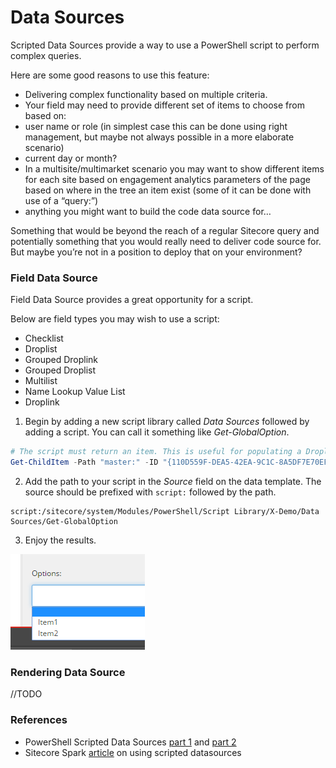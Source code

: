 # Data Sources

Scripted Data Sources provide a way to use a PowerShell script to perform complex queries.

Here are some good reasons to use this feature:

- Delivering complex functionality based on multiple criteria. 
- Your field may need to provide different set of items to choose from based on:
 - user name or role (in simplest case this can be done using right management, but maybe not always possible in a more elaborate scenario)
 - current day or month?
 - In a multisite/multimarket scenario you may want to show different items for each site
based on engagement analytics parameters of the page
based on where in the tree an item exist (some of it can be done with use of a “query:”)
 - anything you might want to build the code data source for…

Something that would be beyond the reach of a regular Sitecore query and potentially something that you would really need to deliver code source for. But maybe you’re not in a position to deploy that on your environment?

### Field Data Source

Field Data Source provides a great opportunity for a script. 

Below are field types you may wish to use a script:

- Checklist
- Droplist
- Grouped Droplink
- Grouped Droplist
- Multilist
- Name Lookup Value List
- Droplink


1. Begin by adding a new script library called *Data Sources* followed by adding a script. You can call it something like *Get-GlobalOption*.
```powershell
# The script must return an item. This is useful for populating a Droplink.
Get-ChildItem -Path "master:" -ID "{110D559F-DEA5-42EA-9C1C-8A5DF7E70EF9}"
```
2. Add the path to your script in the *Source* field on the data template. The source should be prefixed with `script:` followed by the path.
```
script:/sitecore/system/Modules/PowerShell/Script Library/X-Demo/Data Sources/Get-GlobalOption
```
3. Enjoy the results.

![Droplink query](/images/screenshots/data-sources/droplist.png)

### Rendering Data Source

//TODO

### References

* PowerShell Scripted Data Sources [part 1][1] and [part 2][2]
* Sitecore Spark [article][3] on using scripted datasources

[1]: http://blog.najmanowicz.com/2013/04/17/powershell-scripted-datasources-in-sitecore-part-1/
[2]: http://blog.najmanowicz.com/2013/05/06/powershell-scripted-data-sources-in-sitecore-part-2/
[3]: https://www.sitecorespark.com/blog/2018/3/using-sitecore-powershell-scripts-for-datasources